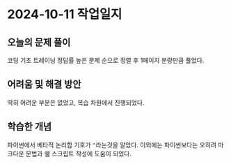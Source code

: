 # 2024-10-11 작업일지

## 오늘의 문제 풀이

코딩 기초 트레이닝 정답률 높은 문제 순으로 정렬 후 1페이지 분량만큼 풀었다.

## 어려움 및 해결 방안

딱히 어려운 부분은 없었고, 복습 차원에서 진행되었다.

## 학습한 개념

파이썬에서 베타적 논리합 기호가 `^`라는것을 알았다.
이외에는 파이썬보다는 오히려 마크다운 문법과 쉘 스크립트 작성에 도움이 되었다.
